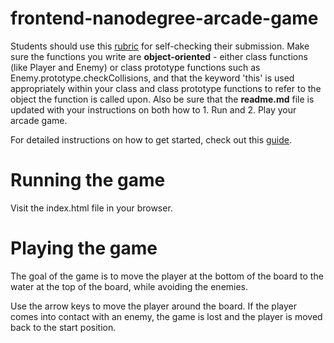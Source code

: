 frontend-nanodegree-arcade-game
===============================

Students should use this [rubric](https://review.udacity.com/#!/projects/2696458597/rubric) for self-checking their submission. Make sure the functions you write are **object-oriented** - either class functions (like Player and Enemy) or class prototype functions such as Enemy.prototype.checkCollisions, and that the keyword 'this' is used appropriately within your class and class prototype functions to refer to the object the function is called upon. Also be sure that the **readme.md** file is updated with your instructions on both how to 1. Run and 2. Play your arcade game.

For detailed instructions on how to get started, check out this [guide](https://docs.google.com/document/d/1v01aScPjSWCCWQLIpFqvg3-vXLH2e8_SZQKC8jNO0Dc/pub?embedded=true).

Running the game
================
Visit the index.html file in your browser.

Playing the game
================
The goal of the game is to move the player at the bottom of the board to the
water at the top of the board, while avoiding the enemies.

Use the arrow keys to move the player around the board.  If the player comes
into contact with an enemy, the game is lost and the player is moved back to the
start position.
